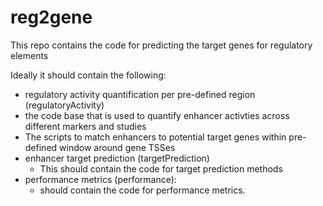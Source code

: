 # reg2gene
This repo contains the code for predicting the target genes for regulatory elements

Ideally it should contain the following:
-  regulatory activity quantification per pre-defined region (regulatoryActivity)
  - the code base that is used to quantify enhancer activties across different markers and studies
  - The scripts to match enhancers to potential target genes within pre-defined window around gene TSSes
- enhancer target prediction (targetPrediction)
  - This should contain the code for target prediction methods
- performance metrics (performance):
  - should contain the code for performance metrics.
